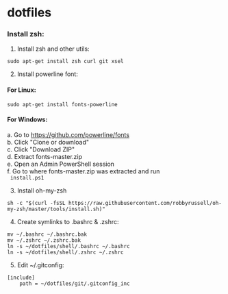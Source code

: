 # dotfiles

### Install zsh:
1. Install zsh and other utils:  
```
sudo apt-get install zsh curl git xsel
```

2. Install powerline font:

#### For Linux:  
```
sudo apt-get install fonts-powerline
```

#### For Windows:  
a. Go to https://github.com/powerline/fonts  
b. Click "Clone or download"  
c. Click "Download ZIP"  
d. Extract fonts-master.zip  
e. Open an Admin PowerShell session  
f. Go to where fonts-master.zip was extracted and run  
` install.ps1`

3. Install oh-my-zsh  
```
sh -c "$(curl -fsSL https://raw.githubusercontent.com/robbyrussell/oh-my-zsh/master/tools/install.sh)"
```

4. Create symlinks to .bashrc & .zshrc:  
```
mv ~/.bashrc ~/.bashrc.bak
mv ~/.zshrc ~/.zshrc.bak
ln -s ~/dotfiles/shell/.bashrc ~/.bashrc
ln -s ~/dotfiles/shell/.zshrc ~/.zshrc
```

5. Edit ~/.gitconfig:  
```
[include]
    path = ~/dotfiles/git/.gitconfig_inc
```
